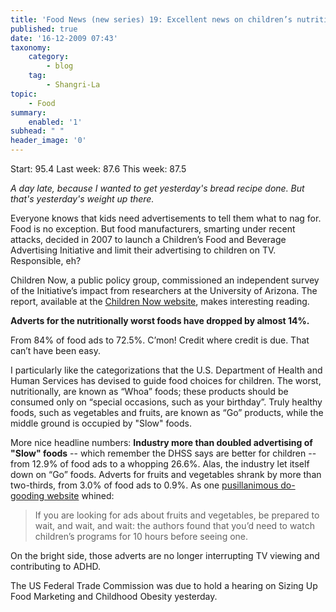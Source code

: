 ```yaml
---
title: 'Food News (new series) 19: Excellent news on children’s nutrition'
published: true
date: '16-12-2009 07:43'
taxonomy:
    category:
        - blog
    tag:
        - Shangri-La
topic:
    - Food
summary:
    enabled: '1'
subhead: " "
header_image: '0'
---
```


Start: 95.4 Last week: 87.6 This week: 87.5

_A day late, because I wanted to get yesterday's bread recipe done. But that's yesterday's weight up there._

Everyone knows that kids need advertisements to tell them what to nag for. Food is no exception. But food manufacturers, smarting under recent attacks, decided in 2007 to launch a Children’s Food and Beverage Advertising Initiative and limit their advertising to children on TV. Responsible, eh?

Children Now, a public policy group, commissioned an independent survey of the Initiative’s impact from researchers at the University of Arizona. The report, available at the [Children Now website](https://web.archive.org/web/20091217094502/http://publications.childrennow.org/publications/media/adstudy_2009.htm), makes interesting reading.

**Adverts for the nutritionally worst foods have dropped by almost 14%.**

From 84% of food ads to 72.5%. C’mon! Credit where credit is due. That can’t have been easy.

I particularly like the categorizations that the U.S. Department of Health and Human Services has devised to guide food choices for children. The worst, nutritionally, are known as “Whoa” foods; these products should be consumed only on “special occasions, such as your birthday”. Truly healthy foods, such as vegetables and fruits, are known as “Go” products, while the middle ground is occupied by "Slow" foods.

More nice headline numbers: **Industry more than doubled advertising of "Slow" foods** -- which remember the DHSS says are better for children -- from 12.9% of food ads to a whopping 26.6%. Alas, the industry let itself down on “Go” foods. Adverts for fruits and vegetables shrank by more than two-thirds, from 3.0% of food ads to 0.9%. As one [pusillanimous do-gooding website](https://web.archive.org/web/20181113210426/http://www.ethicurean.com/2009/12/14/voluntary-failure/) whined:

> If you are looking for ads about fruits and vegetables, be prepared to wait, and wait, and wait: the authors found that you’d need to watch children’s programs for 10 hours before seeing one.

On the bright side, those adverts are no longer interrupting TV viewing and contributing to ADHD.

The US Federal Trade Commission was due to hold a hearing on Sizing Up Food Marketing and Childhood Obesity yesterday.
